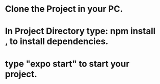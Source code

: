  # Clone the Project in your PC.
 # In Project Directory type: npm install , to install dependencies.
 # type "expo start" to start your project.
